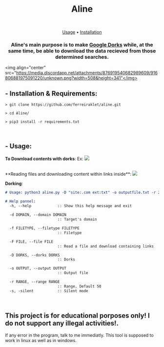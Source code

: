 <h1 align="center">Aline</h1> <br>

<p align="center">
  <a href="#--usage">Usage</a> •
  <a href="#--installation--requirements">Installation</a>
</p>

<h3 align="center">Aline's main purpose is to make <a href="https://en.wikipedia.org/wiki/Google_hacking">Google Dorks</a> while, at the same time, be able to download the data recieved from those determined searches.</h3>

<img align="center" src="https://media.discordapp.net/attachments/876919540682989609/916806881975091220/unknown.png?width=508&height=341"</img>

## - Installation & Requirements:
```
> git clone https://github.com/ferreiraklet/aline.git

> cd Aline/

> pip3 install -r requirements.txt
```
<br>


## - Usage:

**To Download contents with dorks**:
Ex:
<img src="https://media.discordapp.net/attachments/876919540682989609/916809070361600010/unknown.png?width=732&height=107">

<br>
**Reading files and downloading content within links inside**:

<img src="https://cdn.discordapp.com/attachments/876919540682989609/916809852607684628/unknown.png">

**Dorking**:
```markdown
# Usage: python3 aline.py -D "site:.com ext:txt" -o outputfile.txt -r 20 -s

# Help pannel:
  -h, --help            :: Show this help message and exit
  
  -d DOMAIN, --domain DOMAIN
                        :: Target's domain

  -f FILETYPE, --filetype FILETYPE
                        :: Filetype

  -F FILE, --file FILE  
                        :: Read a file and download containing links

  -D DORKS, --dorks DORKS
                        :: Dorks

  -o OUTPUT, --output OUTPUT
                        :: Output file

  -r RANGE, --range RANGE
                        :: Range, Default 50
  -s, -silent           :: Silent mode
```
<br>



## This project is for educational porposes only! I do not support any illegal activities!.

If any error in the program, talk to me immediatly. This tool is supposed to work in linux as well as in windows.
